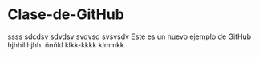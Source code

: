 # Clase-de-GitHub
ssss
sdcdsv
sdvdsv
svdvsd
svsvsdv
Este es un nuevo ejemplo de GitHub
hjhhillhjhh.
ñnñkl
klkk-kkkk
klmmkk
